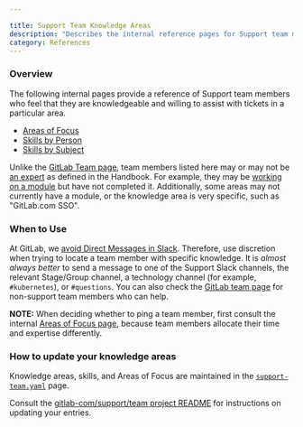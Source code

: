```yaml
---

title: Support Team Knowledge Areas
description: "Describes the internal reference pages for Support team members who feel that they are knowledgeable and willing to assist with specific skills and knowledge"
category: References
---
```




### Overview

The following internal pages provide a reference of Support team members who feel that they are knowledgeable and willing to assist with tickets in a particular area.

- [Areas of Focus](https://gitlab-com.gitlab.io/support/team/areas-of-focus)
- [Skills by Person](https://gitlab-com.gitlab.io/support/team/skills-by-person)
- [Skills by Subject](https://gitlab-com.gitlab.io/support/team/skills-by-subject)

Unlike the [GitLab Team page](/handbook/company/team/), team members listed here may or may not be [an expert](/handbook/company/team/structure/#expert) as defined in the Handbook. For example, they may be [working on a module](https://gitlab.com/gitlab-com/support/support-training/-/tree/main/.gitlab/issue_templates) but have not completed it. Additionally, some areas may not currently have a module, or the knowledge area is very specific, such as "GitLab.com SSO".

### When to Use

At GitLab, we [avoid Direct Messages in Slack](/handbook/communication/#avoid-direct-messages). Therefore, use discretion when trying to locate a team member with specific knowledge. It is *almost always better* to send a message to one of the Support Slack channels, the relevant Stage/Group channel, a technology channel (for example, `#kubernetes`), or `#questions`. You can also check the [GitLab team page](/handbook/company/team/) for non-support team members who can help.

**NOTE:** When deciding whether to ping a team member, first consult the internal [Areas of Focus page](https://gitlab-com.gitlab.io/support/team/areas-of-focus), because team members allocate their time and expertise differently.

### How to update your knowledge areas

Knowledge areas, skills, and Areas of Focus are maintained in the [`support-team.yaml`](https://gitlab.com/gitlab-com/support/team/-/blob/master/data/support-team.yaml) page.

Consult the [gitlab-com/support/team project README](https://gitlab.com/gitlab-com/support/team/-/blob/master/README.md) for instructions on updating your entries.
